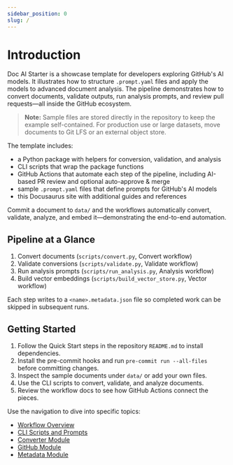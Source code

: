 ```yaml
---
sidebar_position: 0
slug: /
---
```


# Introduction

Doc AI Starter is a showcase template for developers exploring GitHub's AI models. It illustrates how to structure `.prompt.yaml` files and apply the models to advanced document analysis. The pipeline demonstrates how to convert documents, validate outputs, run analysis prompts, and review pull requests—all inside the GitHub ecosystem.

> **Note:** Sample files are stored directly in the repository to keep the example self-contained. For production use or large datasets, move documents to Git LFS or an external object store.

The template includes:

- a Python package with helpers for conversion, validation, and analysis
- CLI scripts that wrap the package functions
- GitHub Actions that automate each step of the pipeline, including AI-based PR review and optional auto-approve & merge
- sample `.prompt.yaml` files that define prompts for GitHub's AI models
- this Docusaurus site with additional guides and references

Commit a document to `data/` and the workflows automatically convert, validate, analyze, and embed it—demonstrating the end-to-end automation.

## Pipeline at a Glance

1. Convert documents (`scripts/convert.py`, Convert workflow)
2. Validate conversions (`scripts/validate.py`, Validate workflow)
3. Run analysis prompts (`scripts/run_analysis.py`, Analysis workflow)
4. Build vector embeddings (`scripts/build_vector_store.py`, Vector workflow)

Each step writes to a `<name>.metadata.json` file so completed work can be skipped in subsequent runs.

## Getting Started

1. Follow the Quick Start steps in the repository `README.md` to install dependencies.
2. Install the pre-commit hooks and run `pre-commit run --all-files` before committing changes.
3. Inspect the sample documents under `data/` or add your own files.
4. Use the CLI scripts to convert, validate, and analyze documents.
5. Review the workflow docs to see how GitHub Actions connect the pieces.

Use the navigation to dive into specific topics:

- [Workflow Overview](guides/workflows)
- [CLI Scripts and Prompts](guides/scripts-and-prompts)
- [Converter Module](doc_ai/converter)
- [GitHub Module](doc_ai/github)
- [Metadata Module](doc_ai/metadata)
